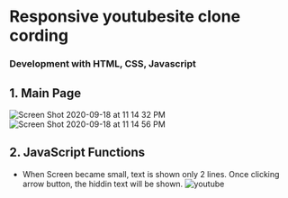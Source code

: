 # Responsive youtubesite clone cording
 ### Development with HTML, CSS, Javascript

## 1. Main Page
![Screen Shot 2020-09-18 at 11 14 32 PM](https://user-images.githubusercontent.com/8447473/93592290-03e04a80-fa06-11ea-8dc3-0e848e29ec97.png)
![Screen Shot 2020-09-18 at 11 14 56 PM](https://user-images.githubusercontent.com/8447473/93592359-25413680-fa06-11ea-869e-641dd0658cd0.png)

## 2. JavaScript Functions
* When Screen became small, text is shown only 2 lines. Once clicking arrow button, the hiddin text will be shown.
![youtube](https://user-images.githubusercontent.com/8447473/93592490-5f123d00-fa06-11ea-8fa1-58f5745f69bf.jpg)

